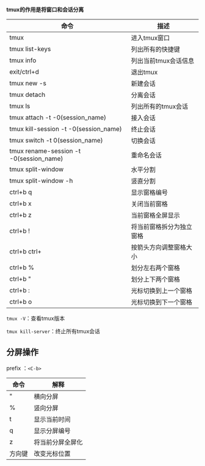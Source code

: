 **tmux的作用是将窗口和会话分离**

| 命令                                    | 描述                     |
| --------------------------------------- | ------------------------ |
| tmux                                    | 进入tmux窗口             |
| tmux list-keys                          | 列出所有的快捷键         |
| tmux info                               | 列出当前tmux会话信息     |
| exit/ctrl+d                             | 退出tmux                 |
| tmux new -s <session-name>              | 新建会话                 |
| tmux detach                             | 分离会话                 |
| tmux ls                                 | 列出所有的tmux会话       |
| tmux attach -t -0(session_name)         | 接入会话                 |
| tmux kill-session -t -0(session_name)   | 终止会话                 |
| tmux switch -t 0(session_name)          | 切换会话                 |
| tmux rename-session -t -0(session_name) | 重命名会话               |
| tmux split-window                       | 水平分割                 |
| tmux split-window -h                    | 竖直分割                 |
| ctrl+b q                                | 显示窗格编号             |
| ctrl+b x                                | 关闭当前窗格             |
| ctrl+b z                                | 当前窗格全屏显示         |
| ctrl+b !                                | 将当前窗格拆分为独立窗格 |
| ctrl+b ctrl+<arrow key>                 | 按箭头方向调整窗格大小   |
| ctrl+b %                                | 划分左右两个窗格         |
| ctrl+b "                                | 划分上下两个窗格         |
| ctrl+b :                                | 光标切换到上一个窗格     |
| ctrl+b o                                | 光标切换到下一个窗格     |



`tmux -V`：查看tmux版本

`tmux kill-server`：终止所有tmux会话



## 分屏操作

prefix ：`<C-b>`

| 命令   | 解释             |
| ------ | ---------------- |
| "      | 横向分屏         |
| %      | 竖向分屏         |
| t      | 显示当前时间     |
| q      | 显示分屏编号     |
| z      | 将当前分屏全屏化 |
| 方向键 | 改变光标位置     |
